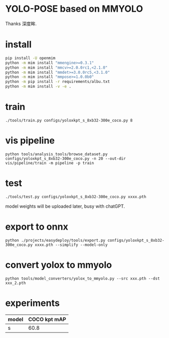 # YOLO-POSE based on MMYOLO

Thanks 深度眸.
# install
```bash
pip install -U openmim
python -m mim install "mmengine>=0.3.1"
python -m mim install "mmcv>=2.0.0rc1,<2.1.0"
python -m mim install "mmdet>=3.0.0rc5,<3.1.0"
python -m mim install "mmpose>=1.0.0b0"
python -m pip install -r requirements/albu.txt
python -m mim install -v -e .
```
# train
```
./tools/train.py configs/yoloxkpt_s_8xb32-300e_coco.py 8
```
# vis pipeline
```
python tools/analysis_tools/browse_dataset.py configs/yoloxkpt_s_8xb32-300e_coco.py -n 20 --out-dir vis/pipeline/train -m pipeline -p train
```
# test
```
./tools/test.py configs/yoloxkpt_s_8xb32-300e_coco.py xxxx.pth
```
model weights will be uploaded later, busy with chatGPT.

# export to onnx
```
python ./projects/easydeploy/tools/export.py configs/yoloxkpt_s_8xb32-300e_coco.py xxxx.pth --simplify --model-only
```
# convert yolox to mmyolo
```
python tools/model_converters/yolox_to_mmyolo.py --src xxx.pth --dst xxx_2.pth
```
# experiments

model | COCO kpt mAP
--- | ---
s | 60.8
